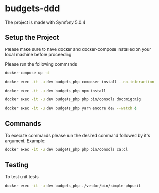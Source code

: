 budgets-ddd
====

The project is made with Symfony 5.0.4

## Setup the Project

Please make sure to have docker and docker-compose installed on your local machine before proceeding

Please run the following commands

```bash
docker-compose up -d
```

```bash
docker exec -it -u dev budgets_php composer install --no-interaction
```
```bash
docker exec -it -u dev budgets_php npm install
```
```bash
docker exec -it -u dev budgets_php php bin/console doc:mig:mig
```
```bash
docker exec -it -u dev budgets_php yarn encore dev --watch &
```
## Commands

To execute commands please run the desired command followed by it's argument. 
Example:

```bash
docker exec -it -u dev budgets_php php bin/console ca:cl
```


## Testing

To test unit tests

```bash
docker exec -it -u dev budgets_php ./vendor/bin/simple-phpunit
```